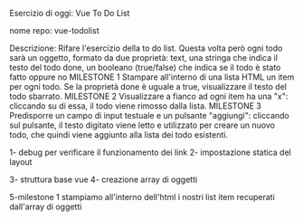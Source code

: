 Esercizio di oggi: Vue To Do List

nome repo: vue-todolist


Descrizione: Rifare l'esercizio della to do list. Questa volta però ogni todo sarà un oggetto, formato da due proprietà:
text, una stringa che indica il testo del todo
done, un booleano (true/false) che indica se il todo è stato fatto oppure no
MILESTONE 1 Stampare all'interno di una lista HTML un item per ogni todo. Se la proprietà done è uguale a true, visualizzare il testo del todo sbarrato.
MILESTONE 2 Visualizzare a fianco ad ogni item ha una "x": cliccando su di essa, il todo viene rimosso dalla lista.
MILESTONE 3 Predisporre un campo di input testuale e un pulsante "aggiungi": cliccando sul pulsante, il testo digitato viene letto e utilizzato per creare un nuovo todo, che quindi viene aggiunto alla lista dei todo esistenti.

<!-- LOGICA -->

1- debug per verificare il funzionamento dei link 
2- impostazione statica del layout

3- struttura base vue 
4- creazione  array di oggetti

5-milestone 1 stampiamo all'interno dell'html i nostri list item recuperati dall'array di oggetti
